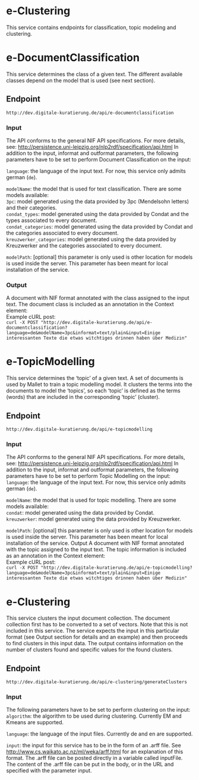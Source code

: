 # e-Clustering

This service contains endpoints for classification, topic modeling and clustering.

# e-DocumentClassification
This service determines the class of a given text. The different available classes depend on the model that is used (see next section). 

## Endpoint
`http://dev.digitale-kuratierung.de/api/e-documentclassification`

### Input
The API conforms to the general NIF API specifications. For more details, see: http://persistence.uni-leipzig.org/nlp2rdf/specification/api.html
In addition to the input, informat and outformat parameters, the following parameters have to be set to perform Document Classification on the input:  
  
`language`: the language of the input text. For now, this service only admits german (`de`).  
  
`modelName`: the model that is used for text classification. There are some models available:  
`3pc`: model generated using the data provided by 3pc (Mendelsohn letters) and their categories.  
`condat_types`: model generated using the data provided by Condat and the types associated to every document.  
`condat_categories`: model generated using the data provided by Condat and the categories associated to every document.  
`kreuzwerker_categories`: model generated using the data provided by Kreuzwerker and the categories associated to every document.  

`modelPath`: [optional] this parameter is only used is other location for models is used inside the server. This parameter has been meant for local installation of the service.

### Output
A document with NIF format annotated with the class assigned to the input text. The document class is included as an annotation in the Context element:  
Example cURL post:  
`curl -X POST "http://dev.digitale-kuratierung.de/api/e-documentclassification?language=de&modelName=3pc&informat=text/plain&input=Einige interessanten Texte die etwas witchtiges drinnen haben über Medizin"`


# e-TopicModelling
This service determines the ‘topic’ of a given text. A set of documents is used by Mallet to train a topic modelling model. It clusters the terms into the documents to model the ‘topics’, so each ‘topic’ is defined as the terms (words) that are included in the corresponding ‘topic’ (cluster). 

## Endpoint
`http://dev.digitale-kuratierung.de/api/e-topicmodelling`

### Input
The API conforms to the general NIF API specifications. For more details, see: http://persistence.uni-leipzig.org/nlp2rdf/specification/api.html
In addition to the input, informat and outformat parameters, the following parameters have to be set to perform Topic Modelling on the input:  
`language`: the language of the input text. For now, this service only admits german (`de`).  
  
`modelName`: the model that is used for topic modelling. There are some models available:  
`condat`: model generated using the data provided by Condat.  
`kreuzwerker`: model generated using the data provided by Kreuzwerker.    
  
`modelPath`: [optional] this parameter is only used is other location for models is used inside the server. This parameter has been meant for local installation of the service.
Output
A document with NIF format annotated with the topic assigned to the input text. The topic information is included as an annotation in the Context element:  
Example cURL post:  
`curl -X POST "http://dev.digitale-kuratierung.de/api/e-topicmodelling?language=de&modelName=3pc&informat=text/plain&input=Einige interessanten Texte die etwas witchtiges drinnen haben über Medizin"`


# e-Clustering

This service clusters the input document collection. The document collection first has to be converted to a set of vectors. Note that this is not included in this service. The service expects the input in this particular format (see Output section for details and an example) and then proceeds to find clusters in this input data. The output contains information on the number of clusters found and specific values for the found clusters.

## Endpoint
`http://dev.digitale-kuratierung.de/api/e-clustering/generateClusters`

### Input
The following parameters have to be set to perform clustering on the input:  
`algorithm`: the algorithm to be used during clustering. Currently EM and Kmeans are supported.  
  
`language`: the language of the input files. Currently de and en are supported.  

`input`: the input for this service has to be in the form of an .arff file. See http://www.cs.waikato.ac.nz/ml/weka/arff.html for an explanation of this format.
The .arff file can be posted directly in a variable called inputFile.
The content of the .arff file can be put in the body, or in the URL and specified with the parameter input.

